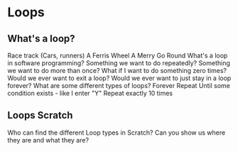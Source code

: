 # Loops

## What's a loop? 

   Race track (Cars, runners)
   A Ferris Wheel
   A Merry Go Round 
   What's a loop in software programming?
      Something we want to do repeatedly?
      Something we want to do more than once? 
        What if I want to do something zero times?
      Would we ever want to exit a loop?
      Would we ever want to just stay in a loop forever?
      What are some different types of loops?
        Forever
        Repeat Until some condition exists - like I enter "Y" 
        Repeat exactly 10 times
      
## Loops Scratch
   Who can find the different Loop types in Scratch?
   Can you show us where they are and what they are? 

